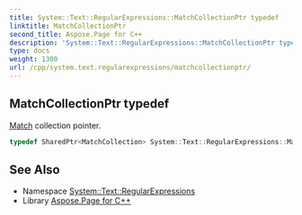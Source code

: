 ```yaml
---
title: System::Text::RegularExpressions::MatchCollectionPtr typedef
linktitle: MatchCollectionPtr
second_title: Aspose.Page for C++
description: 'System::Text::RegularExpressions::MatchCollectionPtr typedef. Match collection pointer in C++.'
type: docs
weight: 1300
url: /cpp/system.text.regularexpressions/matchcollectionptr/
---
```

## MatchCollectionPtr typedef


[Match](../match/) collection pointer.

```cpp
typedef SharedPtr<MatchCollection> System::Text::RegularExpressions::MatchCollectionPtr
```

## See Also

* Namespace [System::Text::RegularExpressions](../)
* Library [Aspose.Page for C++](../../)
